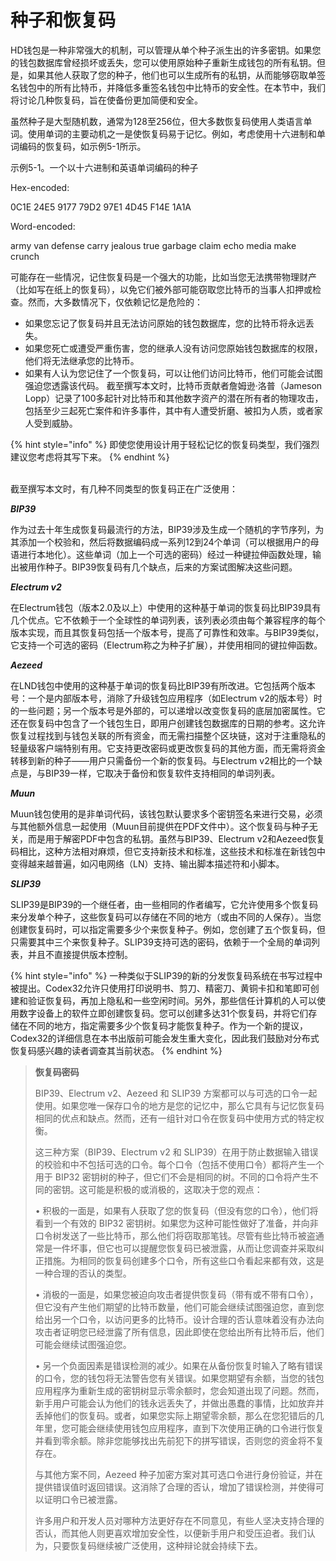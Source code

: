 # 种子和恢复码

HD钱包是一种非常强大的机制，可以管理从单个种子派生出的许多密钥。如果您的钱包数据库曾经损坏或丢失，您可以使用原始种子重新生成钱包的所有私钥。但是，如果其他人获取了您的种子，他们也可以生成所有的私钥，从而能够窃取单签名钱包中的所有比特币，并降低多重签名钱包中比特币的安全性。在本节中，我们将讨论几种恢复码，旨在使备份更加简便和安全。&#x20;

虽然种子是大型随机数，通常为128至256位，但大多数恢复码使用人类语言单词。使用单词的主要动机之一是使恢复码易于记忆。例如，考虑使用十六进制和单词编码的恢复码，如示例5-1所示。

示例5-1。一个以十六进制和英语单词编码的种子

Hex-encoded:&#x20;

0C1E 24E5 9177 79D2 97E1 4D45 F14E 1A1A&#x20;

Word-encoded:&#x20;

army van defense carry jealous true garbage claim echo media make crunch

可能存在一些情况，记住恢复码是一个强大的功能，比如当您无法携带物理财产（比如写在纸上的恢复码），以免它们被外部可能窃取您比特币的当事人扣押或检查。然而，大多数情况下，仅依赖记忆是危险的：

* 如果您忘记了恢复码并且无法访问原始的钱包数据库，您的比特币将永远丢失。
* 如果您死亡或遭受严重伤害，您的继承人没有访问您原始钱包数据库的权限，他们将无法继承您的比特币。
* 如果有人认为您记住了一个恢复码，可以让他们访问比特币，他们可能会试图强迫您透露该代码。 截至撰写本文时，比特币贡献者詹姆逊·洛普（Jameson Lopp）记录了100多起针对比特币和其他数字资产的潜在所有者的物理攻击，包括至少三起死亡案件和许多事件，其中有人遭受折磨、被扣为人质，或者家人受到威胁。

{% hint style="info" %}
即使您使用设计用于轻松记忆的恢复码类型，我们强烈建议您考虑将其写下来。
{% endhint %}

\
截至撰写本文时，有几种不同类型的恢复码正在广泛使用：

_**BIP39**_&#x20;

作为过去十年生成恢复码最流行的方法，BIP39涉及生成一个随机的字节序列，为其添加一个校验和，然后将数据编码成一系列12到24个单词（可以根据用户的母语进行本地化）。这些单词（加上一个可选的密码）经过一种键拉伸函数处理，输出被用作种子。BIP39恢复码有几个缺点，后来的方案试图解决这些问题。

_**Electrum v2**_&#x20;

在Electrum钱包（版本2.0及以上）中使用的这种基于单词的恢复码比BIP39具有几个优点。它不依赖于一个全球性的单词列表，该列表必须由每个兼容程序的每个版本实现，而且其恢复码包括一个版本号，提高了可靠性和效率。与BIP39类似，它支持一个可选的密码（Electrum称之为种子扩展），并使用相同的键拉伸函数。

_**Aezeed**_&#x20;

在LND钱包中使用的这种基于单词的恢复码比BIP39有所改进。它包括两个版本号：一个是内部版本号，消除了升级钱包应用程序（如Electrum v2的版本号）时的一些问题；另一个版本号是外部的，可以递增以改变恢复码的底层加密属性。它还在恢复码中包含了一个钱包生日，即用户创建钱包数据库的日期的参考。这允许恢复过程找到与钱包关联的所有资金，而无需扫描整个区块链，这对于注重隐私的轻量级客户端特别有用。它支持更改密码或更改恢复码的其他方面，而无需将资金转移到新的种子——用户只需备份一个新的恢复码。与Electrum v2相比的一个缺点是，与BIP39一样，它取决于备份和恢复软件支持相同的单词列表。

_**Muun**_&#x20;

Muun钱包使用的是非单词代码，该钱包默认要求多个密钥签名来进行交易，必须与其他额外信息一起使用（Muun目前提供在PDF文件中）。这个恢复码与种子无关，而是用于解密PDF中包含的私钥。虽然与BIP39、Electrum v2和Aezeed恢复码相比，这种方法相对麻烦，但它支持新技术和标准，这些技术和标准在新钱包中变得越来越普遍，如闪电网络（LN）支持、输出脚本描述符和小脚本。

_**SLIP39**_&#x20;

SLIP39是BIP39的一个继任者，由一些相同的作者编写，它允许使用多个恢复码来分发单个种子，这些恢复码可以存储在不同的地方（或由不同的人保存）。当您创建恢复码时，可以指定需要多少个来恢复种子。例如，您创建了五个恢复码，但只需要其中三个来恢复种子。SLIP39支持可选的密码，依赖于一个全局的单词列表，并且不直接提供版本控制。

{% hint style="info" %}
一种类似于SLIP39的新的分发恢复码系统在书写过程中被提出。Codex32允许只使用打印说明书、剪刀、精密刀、黄铜卡扣和笔即可创建和验证恢复码，再加上隐私和一些空闲时间。另外，那些信任计算机的人可以使用数字设备上的软件立即创建恢复码。您可以创建多达31个恢复码，并将它们存储在不同的地方，指定需要多少个恢复码才能恢复种子。作为一个新的提议，Codex32的详细信息在本书出版前可能会发生重大变化，因此我们鼓励对分布式恢复码感兴趣的读者调查其当前状态。
{% endhint %}

> **恢复码密码**
>
> BIP39、Electrum v2、Aezeed 和 SLIP39 方案都可以与可选的口令一起使用。如果您唯一保存口令的地方是您的记忆中，那么它具有与记忆恢复码相同的优点和缺点。然而，还有一组针对口令在恢复码中使用方式的特定权衡。
>
> 这三种方案（BIP39、Electrum v2 和 SLIP39）在用于防止数据输入错误的校验和中不包括可选的口令。每个口令（包括不使用口令）都将产生一个用于 BIP32 密钥树的种子，但它们不会是相同的树。不同的口令将产生不同的密钥。这可能是积极的或消极的，这取决于您的观点：
>
> &#x20;• 积极的一面是，如果有人获取了您的恢复码（但没有您的口令），他们将看到一个有效的 BIP32 密钥树。如果您为这种可能性做好了准备，并向非口令树发送了一些比特币，那么他们将窃取那笔钱。尽管有些比特币被盗通常是一件坏事，但它也可以提醒您恢复码已被泄露，从而让您调查并采取纠正措施。为相同的恢复码创建多个口令，所有这些口令看起来都有效，这是一种合理的否认的类型。
>
> &#x20;• 消极的一面是，如果您被迫向攻击者提供恢复码（带有或不带有口令），但它没有产生他们期望的比特币数量，他们可能会继续试图强迫您，直到您给出另一个口令，以访问更多的比特币。设计合理的否认意味着没有办法向攻击者证明您已经泄露了所有信息，因此即使在您给出所有比特币后，他们可能会继续试图强迫您。&#x20;
>
> • 另一个负面因素是错误检测的减少。如果在从备份恢复时输入了略有错误的口令，您的钱包将无法警告您有关错误。如果您期望有余额，当您的钱包应用程序为重新生成的密钥树显示零余额时，您会知道出现了问题。然而，新手用户可能会认为他们的钱永远丢失了，并做出愚蠢的事情，比如放弃并丢掉他们的恢复码。或者，如果您实际上期望零余额，那么在您犯错后的几年里，您可能会继续使用钱包应用程序，直到下次使用正确的口令进行恢复并看到零余额。除非您能够找出先前犯下的拼写错误，否则您的资金将不复存在。&#x20;
>
> 与其他方案不同，Aezeed 种子加密方案对其可选口令进行身份验证，并在提供错误值时返回错误。这消除了合理的否认，增加了错误检测，并使得可以证明口令已被泄露。&#x20;
>
> 许多用户和开发人员对哪种方法更好存在不同意见，有些人坚决支持合理的否认，而其他人则更喜欢增加安全性，以便新手用户和受压迫者。我们认为，只要恢复码继续被广泛使用，这种辩论就会持续下去。

